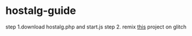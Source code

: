 # hostalg-guide
step 1.download hostalg.php and start.js
step 2. remix [this](https://glitch.com/edit/#!/lamp-poc) project on glitch
